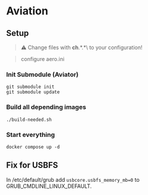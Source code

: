 # Aviation
## Setup
> ⚠️ Change files with **ch**.\*.*\ to your configuration!

> configure aero.ini

### Init Submodule (Aviator)
    git submodule init
    git submodule update
### Build all depending images
    ./build-needed.sh
### Start everything
    docker compose up -d

## Fix for USBFS
In /etc/default/grub add `usbcore.usbfs_memory_mb=0` to GRUB_CMDLINE_LINUX_DEFAULT.
